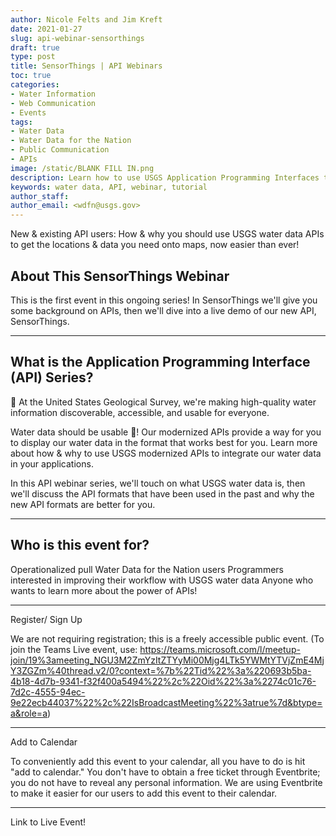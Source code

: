 ```yaml
---
author: Nicole Felts and Jim Kreft
date: 2021-01-27
slug: api-webinar-sensorthings
draft: true
type: post
title: SensorThings | API Webinars
toc: true
categories: 
- Water Information
- Web Communication
- Events
tags:
- Water Data
- Water Data for the Nation
- Public Communication
- APIs
image: /static/BLANK FILL IN.png
description: Learn how to use USGS Application Programming Interfaces to serve your unique water data display needs.
keywords: water data, API, webinar, tutorial
author_staff: 
author_email: <wdfn@usgs.gov>
---
```


New & existing API users: How & why you should use USGS water data APIs to get the locations & data you need onto maps, now easier than ever!

## About This SensorThings Webinar
This is the first event in this ongoing series!
In SensorThings we'll give you some background on APIs, then we'll dive into a live demo of our new API, SensorThings.

______________________________________

## What is the Application Programming Interface (API) Series?

🙌 At the United States Geological Survey, we're making high-quality water information discoverable, accessible, and usable for everyone.

Water data should be usable 🦾! Our modernized APIs provide a way for you to display our water data in the format that works best for you. Learn more about how & why to use USGS modernized APIs to integrate our water data in your applications.

In this API webinar series, we'll touch on what USGS water data is, then we'll discuss the API formats that have been used in the past and why the new API formats are better for you.

______________________________________

## Who is this event for?

Operationalized pull Water Data for the Nation users
Programmers interested in improving their workflow with USGS water data
Anyone who wants to learn more about the power of APIs!
______________________________________

Register/ Sign Up

We are not requiring registration; this is a freely accessible public event. (To join the Teams Live event, use: https://teams.microsoft.com/l/meetup-join/19%3ameeting_NGU3M2ZmYzItZTYyMi00Mjg4LTk5YWMtYTVjZmE4MjY3ZGZm%40thread.v2/0?context=%7b%22Tid%22%3a%220693b5ba-4b18-4d7b-9341-f32f400a5494%22%2c%22Oid%22%3a%2274c01c76-7d2c-4555-94ec-9e22ecb44037%22%2c%22IsBroadcastMeeting%22%3atrue%7d&btype=a&role=a)

______________________________________

Add to Calendar

To conveniently add this event to your calendar, all you have to do is hit "add to calendar." You don't have to obtain a free ticket through Eventbrite; you do not have to reveal any personal information. We are using Eventbrite to make it easier for our users to add this event to their calendar.

______________________________________

Link to Live Event!